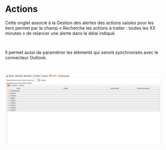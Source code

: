 # Actions




Cette onglet associé à la Gestion des alertes des actions saisies pour les tiers permet par le champ « Recherche les actions à traiter : toutes les XX minutes » de relancer une alerte dans le délai indiqué.


 


Il permet aussi de paramétrer les éléments qui seront synchronisés avec le connecteur Outlook.


 


![](OngletActions.png)




